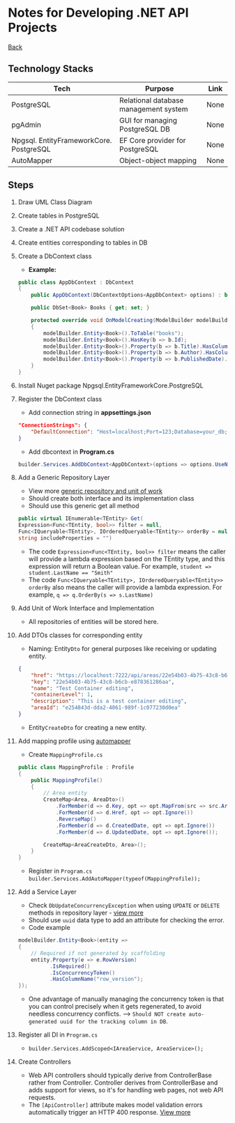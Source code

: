 # Notes for Developing .NET API Projects
[Back](../README.md)

## Technology Stacks
Tech | Purpose | Link
---- | ---- | ----
PostgreSQL | Relational database management system | None
pgAdmin | GUI for managing PostgreSQL DB | None
Npgsql. EntityFrameworkCore. PostgreSQL | EF Core provider for PostgreSQL | None
AutoMapper | Object-object mapping | None






## Steps
1. Draw UML Class Diagram

2. Create tables in PostgreSQL

3. Create a .NET API codebase solution

4. Create entities corresponding to tables in DB

5. Create a DbContext class
    - __Example:__
    ```cs
    public class AppDbContext : DbContext
    {
        public AppDbContext(DbContextOptions<AppDbContext> options) : base(options) { }

        public DbSet<Book> Books { get; set; }

        protected override void OnModelCreating(ModelBuilder modelBuilder)
        {
            modelBuilder.Entity<Book>().ToTable("books");
            modelBuilder.Entity<Book>().HasKey(b => b.Id);
            modelBuilder.Entity<Book>().Property(b => b.Title).HasColumnName("title");
            modelBuilder.Entity<Book>().Property(b => b.Author).HasColumnName("author");
            modelBuilder.Entity<Book>().Property(b => b.PublishedDate).HasColumnName("published_date");
        }
    }
    ```

6. Install Nuget package Npgsql.EntityFrameworkCore.PostgreSQL

7. Register the DbContext class
    - Add connection string in __appsettings.json__
    ```json
    "ConnectionStrings": {
        "DefaultConnection": "Host=localhost;Port=123;Database=your_db;Username=postgres;Password=1234"
    }
    ```
    - Add dbcontext in __Program.cs__
    ```cs
    builder.Services.AddDbContext<AppDbContext>(options => options.UseNpgsql(builder.Configuration.GetConnectionString("DefaultConnection")));
    ```

8. Add a Generic Repository Layer
    - View more [generic repository and unit of work](https://learn.microsoft.com/en-us/aspnet/mvc/overview/older-versions/getting-started-with-ef-5-using-mvc-4/implementing-the-repository-and-unit-of-work-patterns-in-an-asp-net-mvc-application)
    - Should create both interface and its implementation class
    - Should use this generic get all method
    ```cs
    public virtual IEnumerable<TEntity> Get(
    Expression<Func<TEntity, bool>> filter = null,
    Func<IQueryable<TEntity>, IOrderedQueryable<TEntity>> orderBy = null,
    string includeProperties = "")
    ```
    - The code `Expression<Func<TEntity, bool>> filter` means the caller will provide a lambda expression based on the TEntity type, and this expression will return a Boolean value. For example, `student => student.LastName == "Smith"`
    - The code `Func<IQueryable<TEntity>, IOrderedQueryable<TEntity>> orderBy` also means the caller will provide a lambda expression. For example, `q => q.OrderBy(s => s.LastName)`

9. Add Unit of Work Interface and Implementation
    - All repositories of entities will be stored here.

10. Add DTOs classes for corresponding entity
    - Naming: Entity`Dto` for general purposes like receiving or updating entity.
    ```json
    {
        "href": "https://localhost:7222/api/areas/22e54b03-4b75-43c8-b6cb-e878361286aa",
        "key": "22e54b03-4b75-43c8-b6cb-e878361286aa",
        "name": "Test Container editing",
        "containerLevel": 1,
        "description": "This is a test container editing",
        "areaId": "e254843d-dda2-4061-989f-1c077230d0ea"
    }
    ```
    - Entity`CreateDto` for creating a new entity.

11. Add mapping profile using [automapper](https://automapper.org/)
    - Create `MappingProfile.cs`
    ```cs
    public class MappingProfile : Profile
    {
        public MappingProfile()
        {
            // Area entity
            CreateMap<Area, AreaDto>()
                .ForMember(d => d.Key, opt => opt.MapFrom(src => src.AreaId))
                .ForMember(d => d.Href, opt => opt.Ignore())
                .ReverseMap()
                .ForMember(d => d.CreatedDate, opt => opt.Ignore())
                .ForMember(d => d.UpdatedDate, opt => opt.Ignore());

            CreateMap<AreaCreateDto, Area>();
        }
    }
    ```
    - Register in `Program.cs`
    `builder.Services.AddAutoMapper(typeof(MappingProfile));`

12. Add a Service Layer
    - Check `DbUpdateConcurrencyException` when using `UPDATE` or `DELETE` methods in repository layer - [view more](https://learn.microsoft.com/en-us/ef/core/saving/concurrency?tabs=data-annotations)
    - Should use `uuid` data type to add an attribute for checking the error.
    - Code example
    ```cs
    modelBuilder.Entity<Book>(entity =>
    {
        // Required if not generated by scaffolding
        entity.Property(e => e.RowVersion)
              .IsRequired()
              .IsConcurrencyToken()
              .HasColumnName("row_version");
    });
    ```
    - One advantage of manually managing the concurrency token is that you can control precisely when it gets regenerated, to avoid needless concurrency conflicts. --> `Should NOT create auto-generated uuid for the tracking column in DB`.

13. Register all DI in `Program.cs`
    - `builder.Services.AddScoped<IAreaService, AreaService>();`

14. Create Controllers
    - Web API controllers should typically derive from ControllerBase rather from Controller. Controller derives from ControllerBase and adds support for views, so it's for handling web pages, not web API requests.
    - The `[ApiController]` attribute makes model validation errors automatically trigger an HTTP 400 response. [View more](https://learn.microsoft.com/en-us/aspnet/core/web-api/?view=aspnetcore-9.0#automatic-http-400-responses)